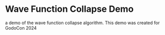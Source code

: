 # Wave Function Collapse Demo

a demo of the wave function collapse algorithm. This demo was created for GodoCon 2024
